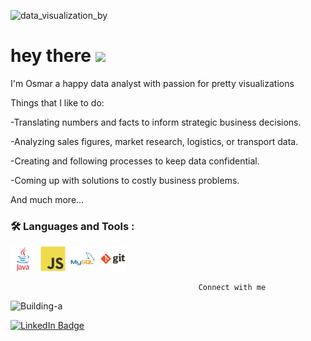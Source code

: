 
![data_visualization_by](https://github.com/osmarlucatero/profile_repo/assets/124906561/b687d40b-cfc5-4221-b322-03632d34bdc0)

<h1>
  hey there
  <img src="https://media.giphy.com/media/hvRJCLFzcasrR4ia7z/giphy.gif" width="30px"/>
</h1>
 I'm Osmar a happy data analyst with passion for pretty visualizations 
 


Things that I like to do: 

-Translating numbers and facts to inform strategic business decisions.

-Analyzing sales figures, market research, logistics, or transport data.

-Creating and following processes to keep data confidential.

-Coming up with solutions to costly business problems.

And much more...

### :hammer_and_wrench: Languages and Tools :
<div>
  <img src="https://github.com/devicons/devicon/blob/master/icons/java/java-original-wordmark.svg" title="Java" alt="Java" width="40" height="40"/>&nbsp;
  <img src="https://github.com/devicons/devicon/blob/master/icons/javascript/javascript-original.svg" title="JavaScript" alt="JavaScript" width="40" height="40"/>&nbsp;
  <img src="https://github.com/devicons/devicon/blob/master/icons/mysql/mysql-original-wordmark.svg" title="MySQL"  alt="MySQL" width="40" height="40"/>&nbsp;
  <img src="https://github.com/devicons/devicon/blob/master/icons/git/git-original-wordmark.svg" title="Git" **alt="Git" width="40" height="40"/>
</div>



                                              Connect with me


   

![Building-a](https://github.com/osmarlucatero/profile_repo/assets/124906561/2129e278-b964-4d4f-b304-602a70bee019)

<div id="badges">
  <a href="https://www.linkedin.com/in/osmar-eduardo-luna-lucatero-0632aa1ab/">
    <img src="https://img.shields.io/badge/LinkedIn-blue?style=for-the-badge&logo=linkedin&logoColor=white" alt="LinkedIn Badge"/>
  </a>
</div>
